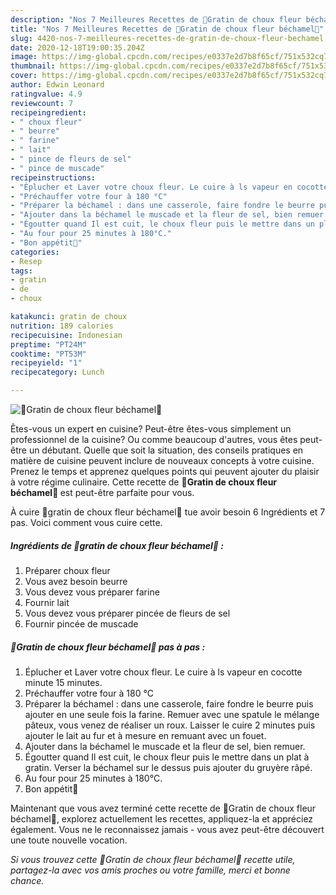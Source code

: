 ```yaml
---
description: "Nos 7 Meilleures Recettes de 🔸Gratin de choux fleur béchamel🔸"
title: "Nos 7 Meilleures Recettes de 🔸Gratin de choux fleur béchamel🔸"
slug: 4420-nos-7-meilleures-recettes-de-gratin-de-choux-fleur-bechamel
date: 2020-12-18T19:00:35.204Z
image: https://img-global.cpcdn.com/recipes/e0337e2d7b8f65cf/751x532cq70/🔸gratin-de-choux-fleur-bechamel🔸-photo-principale-de-la-recette.jpg
thumbnail: https://img-global.cpcdn.com/recipes/e0337e2d7b8f65cf/751x532cq70/🔸gratin-de-choux-fleur-bechamel🔸-photo-principale-de-la-recette.jpg
cover: https://img-global.cpcdn.com/recipes/e0337e2d7b8f65cf/751x532cq70/🔸gratin-de-choux-fleur-bechamel🔸-photo-principale-de-la-recette.jpg
author: Edwin Leonard
ratingvalue: 4.9
reviewcount: 7
recipeingredient:
- " choux fleur"
- " beurre"
- " farine"
- " lait"
- " pince de fleurs de sel"
- " pince de muscade"
recipeinstructions:
- "Éplucher et Laver votre choux fleur. Le cuire à ls vapeur en cocotte minute 15 minutes."
- "Préchauffer votre four à 180 °C"
- "Préparer la béchamel : dans une casserole, faire fondre le beurre puis ajouter en une seule fois la farine. Remuer avec une spatule le mélange pâteux, vous venez de réaliser un roux. Laisser le cuire 2 minutes puis ajouter le lait au fur et à mesure en remuant avec un fouet."
- "Ajouter dans la béchamel le muscade et la fleur de sel, bien remuer."
- "Égoutter quand Il est cuit, le choux fleur puis le mettre dans un plat à gratin. Verser la béchamel sur le dessus puis ajouter du gruyère râpé."
- "Au four pour 25 minutes à 180°C."
- "Bon appétit🍴"
categories:
- Resep
tags:
- gratin
- de
- choux

katakunci: gratin de choux 
nutrition: 189 calories
recipecuisine: Indonesian
preptime: "PT24M"
cooktime: "PT53M"
recipeyield: "1"
recipecategory: Lunch

---
```



![🔸Gratin de choux fleur béchamel🔸](https://img-global.cpcdn.com/recipes/e0337e2d7b8f65cf/751x532cq70/🔸gratin-de-choux-fleur-bechamel🔸-photo-principale-de-la-recette.jpg)

Êtes-vous un expert en cuisine? Peut-être êtes-vous simplement un professionnel de la cuisine? Ou comme beaucoup d'autres, vous êtes peut-être un débutant. Quelle que soit la situation, des conseils pratiques en matière de cuisine peuvent inclure de nouveaux concepts à votre cuisine. Prenez le temps et apprenez quelques points qui peuvent ajouter du plaisir à votre régime culinaire. Cette recette de <strong> 🔸Gratin de choux fleur béchamel🔸 </strong> est peut-être parfaite pour vous.

<!--inarticleads1-->

À cuire 🔸gratin de choux fleur béchamel🔸 tue avoir besoin 6 Ingrédients et 7 pas. Voici comment vous cuire cette.

##### Ingrédients de 🔸gratin de choux fleur béchamel🔸 :

1. Préparer  choux fleur
1. Vous avez besoin  beurre
1. Vous devez vous préparer  farine
1. Fournir  lait
1. Vous devez vous préparer  pincée de fleurs de sel
1. Fournir  pincée de muscade




<!--inarticleads2-->

##### 🔸Gratin de choux fleur béchamel🔸 pas à pas :

1. Éplucher et Laver votre choux fleur. Le cuire à ls vapeur en cocotte minute 15 minutes.
1. Préchauffer votre four à 180 °C
1. Préparer la béchamel : dans une casserole, faire fondre le beurre puis ajouter en une seule fois la farine. Remuer avec une spatule le mélange pâteux, vous venez de réaliser un roux. Laisser le cuire 2 minutes puis ajouter le lait au fur et à mesure en remuant avec un fouet.
1. Ajouter dans la béchamel le muscade et la fleur de sel, bien remuer.
1. Égoutter quand Il est cuit, le choux fleur puis le mettre dans un plat à gratin. Verser la béchamel sur le dessus puis ajouter du gruyère râpé.
1. Au four pour 25 minutes à 180°C.
1. Bon appétit🍴




<!--inarticleads1-->

<p>
Maintenant que vous avez terminé cette recette de 🔸Gratin de choux fleur béchamel🔸, explorez actuellement les recettes, appliquez-la et appréciez également. Vous ne le reconnaissez jamais - vous avez peut-être découvert une toute nouvelle vocation.
</p>

<p>
<i>Si vous trouvez cette 🔸Gratin de choux fleur béchamel🔸 recette utile, partagez-la avec vos amis proches ou votre famille, merci et bonne chance.</i>
</p>
